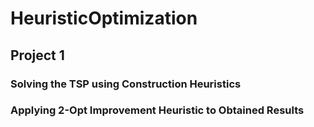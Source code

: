 # HeuristicOptimization
## Project 1
### Solving the TSP using Construction Heuristics 
### Applying 2-Opt Improvement Heuristic to Obtained Results
